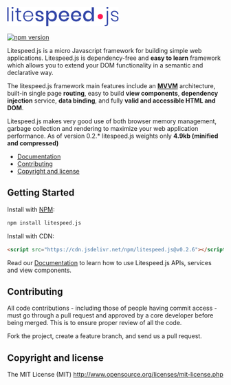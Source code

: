 <p>
    <img height="45" src="images/litespeed-js.png" alt="Logo">
</p>

[![npm version](https://badge.fury.io/js/litespeed.js.svg)](https://badge.fury.io/js/litespeed.js)

Litespeed.js is a micro Javascript framework for building simple web applications. Litespeed.js is dependency-free and **easy to learn** framework which allows you to extend your DOM functionality in a semantic and declarative way.

The litespeed.js framework main features include an **[MVVM](https://en.wikipedia.org/wiki/Model%E2%80%93view%E2%80%93viewmodel)** architecture, built-in single page **routing**, easy to build **view components**, **dependency injection** service, **data binding**, and fully **valid and accessible HTML and DOM**.

Litespeed.js makes very good use of both browser memory management, garbage collection and rendering to maximize your web application performance. As of version 0.2.* litespeed.js weights only **4.9kb (minified and compressed)**

- [Documentation](/docs/get-started.md)
- [Contributing](#contributing)
- [Copyright and license](#copyright-and-license)

## Getting Started

Install with [NPM](https://www.npmjs.com/):

```bash
npm install litespeed.js
```

Install with CDN:
```html
<script src="https://cdn.jsdelivr.net/npm/litespeed.js@v0.2.6"></script>
```

Read our [Documentation](/docs/get-started.md) to learn how to use Litespeed.js APIs, services and view components.  

## Contributing

All code contributions - including those of people having commit access - must go through a pull request and approved by a core developer before being merged. This is to ensure proper review of all the code.

Fork the project, create a feature branch, and send us a pull request.

## Copyright and license

The MIT License (MIT) http://www.opensource.org/licenses/mit-license.php
